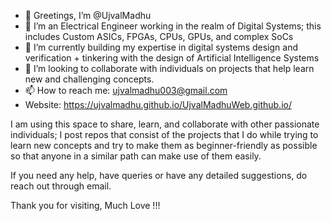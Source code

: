 - 🙏 Greetings, I’m @UjvalMadhu
- 👀 I’m an Electrical Engineer working in the realm of Digital Systems; this includes Custom ASICs, FPGAs, CPUs, GPUs, and complex SoCs
- 🌱 I’m currently building my expertise in digital systems design and verification + tinkering with the design of Artificial Intelligence Systems 
- 💞️ I’m looking to collaborate with individuals on projects that help learn new and challenging concepts.
- 📫 How to reach me: ujvalmadhu003@gmail.com
- Website: https://ujvalmadhu.github.io/UjvalMadhuWeb.github.io/

I am using this space to share, learn, and collaborate with other passionate individuals; I post repos that consist of the projects that I do while trying to learn new concepts and try to make them as beginner-friendly as possible so that anyone in a similar path can make use of them easily.

If you need any help, have queries or have any detailed suggestions, do reach out through email.

Thank you for visiting, Much Love !!! 

<!---
UjvalMadhu/UjvalMadhu is a ✨ special ✨ repository because its `README.md` (this file) appears on your GitHub profile.
You can click the Preview link to take a look at your changes.
--->
